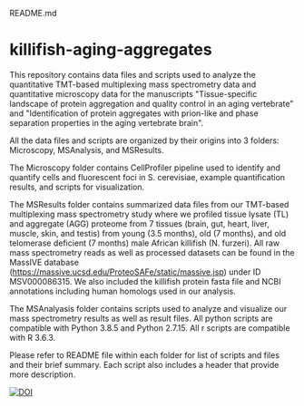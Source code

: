 README.md
# killifish-aging-aggregates

This repository contains data files and scripts used to analyze the quantitative TMT-based multiplexing mass spectrometry data and quantitative microscopy data for the manuscripts "Tissue-specific landscape of protein aggregation and quality control in an aging vertebrate” and "Identification of protein aggregates with prion-like and phase separation properties in the aging vertebrate brain". 

All the data files and scripts are organized by their origins into 3 folders: Microscopy, MSAnalysis, and MSResults. 

The Microscopy folder contains CellProfiler pipeline used to identify and quantify cells and fluorescent foci in S. cerevisiae, example quantification results, and scripts for visualization. 

The MSResults folder contains summarized data files from our TMT-based multiplexing mass spectrometry study where we profiled tissue lysate (TL) and aggregate (AGG) proteome from 7 tissues (brain, gut, heart, liver, muscle, skin, and testis) from young (3.5 months), old (7 months), and old telomerase deficient (7 months) male African killifish (N. furzeri). All raw mass spectrometry reads as well as processed datasets can be found in the MassIVE database (https://massive.ucsd.edu/ProteoSAFe/static/massive.jsp) under ID MSV000086315. We also included the killifish protein fasta file and NCBI annotations including human homologs used in our analysis. 

The MSAnalyasis folder contains scripts used to analyze and visualize our mass spectrometry results as well as result files. All python scripts are compatible with Python 3.8.5 and Python 2.7.15. All r scripts are compatible with R 3.6.3.

Please refer to README file within each folder for list of scripts and files and their brief summary. Each script also includes a header that provide more description. 

[![DOI](https://zenodo.org/badge/328281013.svg)](https://zenodo.org/badge/latestdoi/328281013)
